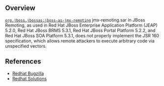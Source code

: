 ## Overview
[`org.jboss.jbossas:jboss-as-jmx-remoting`](http://search.maven.org/#search%7Cga%7C1%7Ca%3A%22jboss-as-jmx-remoting%22)
jmx-remoting.sar in JBoss Remoting, as used in Red Hat JBoss Enterprise Application Platform (JEAP) 5.2.0, Red Hat JBoss BRMS 5.3.1, Red Hat JBoss Portal Platform 5.2.2, and Red Hat JBoss SOA Platform 5.3.1, does not properly implement the JSR 160 specification, which allows remote attackers to execute arbitrary code via unspecified vectors.

## References

- [Redhat Bugzilla](https://bugzilla.redhat.com/CVE-2014-3518)
- [Redhat Solutions](https://access.redhat.com/solutions/1120423)
